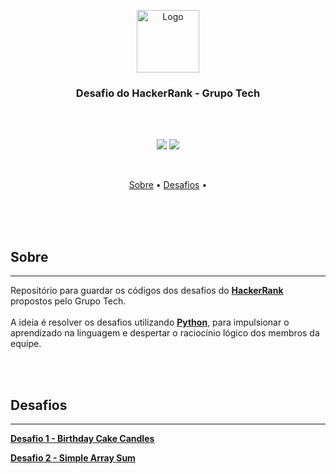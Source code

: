 <p align="center">
  <img src="./readme/py.png" alt="Logo" width="100"/>
  <br>
</p>

<h3 align="center">
Desafio do HackerRank - Grupo Tech
</h3>

<br><br>

<p align="center">
  <img src="https://img.shields.io/static/v1?label=grupo-tech&message=21&color=blue&style=for-the-badge"/>
  <img src="https://img.shields.io/github/license/MrRioja/OmniStack-8?color=yellow&logo=License&style=for-the-badge"/>
</p>
<br>

<p align="center">
  <a href="#sobre">Sobre</a> •
  <a href="#desafios">Desafios</a> •
</p>

<br><br><br>

## Sobre

---

<p>
  Repositório para guardar os códigos dos desafios do <strong><a href="https://www.hackerrank.com/">HackerRank</a></strong> propostos pelo Grupo Tech.
  <br><br>
  A ideia é resolver os desafios utilizando
  <strong><a href="https://www.python.org/">Python</a></strong>, para impulsionar o aprendizado na linguagem e despertar o raciocínio lógico dos membros da equipe.
</p>

<br><br>

## Desafios

---

<strong><a href="https://www.hackerrank.com/challenges/birthday-cake-candles/problem">Desafio 1 - Birthday Cake Candles</a></strong>

<strong><a href="https://www.hackerrank.com/challenges/simple-array-sum/problem">Desafio 2 - Simple Array Sum</a></strong>
